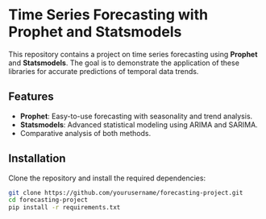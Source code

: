 # Time Series Forecasting with Prophet and Statsmodels

This repository contains a project on time series forecasting using **Prophet** and **Statsmodels**. The goal is to demonstrate the application of these libraries for accurate predictions of temporal data trends.

## Features
- **Prophet**: Easy-to-use forecasting with seasonality and trend analysis.
- **Statsmodels**: Advanced statistical modeling using ARIMA and SARIMA.
- Comparative analysis of both methods.

## Installation
Clone the repository and install the required dependencies:
```bash
git clone https://github.com/yourusername/forecasting-project.git
cd forecasting-project
pip install -r requirements.txt
